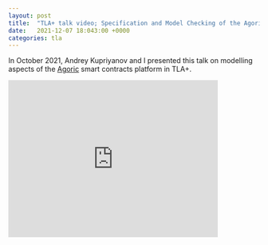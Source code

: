 ```yaml
---
layout: post
title:  "TLA+ talk video; Specification and Model Checking of the Agoric Smart Contracts Kernel"
date:   2021-12-07 18:043:00 +0000
categories: tla
---
```


In October 2021, Andrey Kupriyanov and I presented this talk on modelling aspects of the [Agoric](https://github.com/Agoric/) smart contracts platform in TLA+.

<iframe width="420" height="315" src="https://youtu.be/JyMX7Hz9uEs" frameborder="0" allowfullscreen></iframe>
